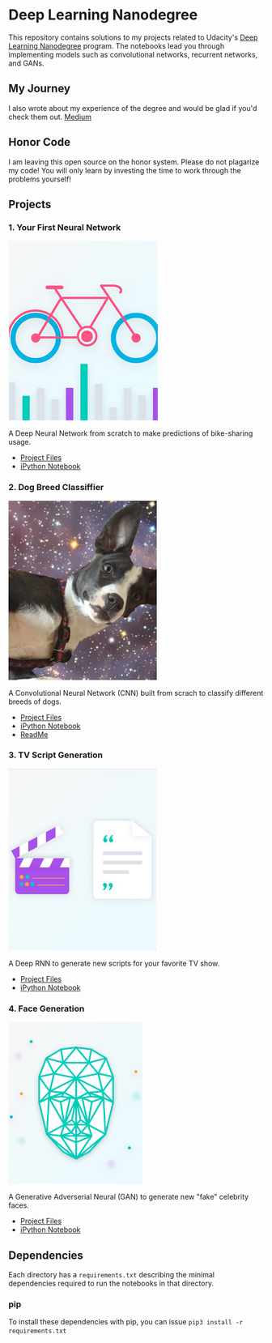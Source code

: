 # Deep Learning Nanodegree
This repository contains solutions to my projects related to Udacity's [Deep Learning Nanodegree](https://www.udacity.com/course/deep-learning-nanodegree-foundation--nd101) program. The notebooks lead you through implementing models such as convolutional networks, recurrent networks, and GANs.

## My Journey
I also wrote about my experience of the degree and would be glad if you'd check them out.
[Medium](https://medium.com/@D3nii)

## Honor Code
I am leaving this open source on the honor system. Please do not plagarize my code! You will only learn by investing the time to work through the problems yourself!

## Projects

### 1. Your First Neural Network

![](https://github.com/D3nii/Deep-Learning-Nanodegree---Udacity/blob/master/Project%201%20-%20MLPs/Images/p1.PNG)

A Deep Neural Network from scratch to make predictions of bike-sharing usage.
- [Project Files](https://github.com/D3nii/Deep-Learning-Nanodegree---Udacity/tree/master/Project%201%20-%20MLPs/Your_first_neural_network)
- [iPython Notebook](https://github.com/D3nii/Deep-Learning-Nanodegree---Udacity/blob/master/Project%201%20-%20MLPs/Your_first_neural_network/Your_first_neural_network.ipynb)

### 2. Dog Breed Classiffier

![](https://github.com/D3nii/Deep-Learning-Nanodegree---Udacity/blob/master/Project%201%20-%20MLPs/Images/p2.PNG)

A Convolutional Neural Network (CNN) built from scrach to classify different breeds of dogs.

- [Project Files](https://github.com/D3nii/Deep-Learning-Nanodegree---Udacity/tree/master/Project%202%20-%20CNNs)
- [iPython Notebook](https://github.com/D3nii/Deep-Learning-Nanodegree---Udacity/blob/master/Project%202%20-%20CNNs/dog_app.ipynb)
- [ReadMe](https://github.com/D3nii/Deep-Learning-Nanodegree---Udacity/blob/master/Project%202%20-%20CNNs/README.md)

### 3. TV Script Generation

![](https://github.com/D3nii/Deep-Learning-Nanodegree---Udacity/blob/master/Project%201%20-%20MLPs/Images/p3.PNG)

A Deep RNN to generate new scripts for your favorite TV show.

- [Project Files](https://github.com/D3nii/Deep-Learning-Nanodegree---Udacity/tree/master/Project%203%20-%20RNNs)
- [iPython Notebook](https://github.com/D3nii/Deep-Learning-Nanodegree---Udacity/blob/master/Project%203%20-%20RNNs/dlnd_tv_script_generation.ipynb)

### 4. Face Generation

![](https://github.com/D3nii/Deep-Learning-Nanodegree---Udacity/blob/master/Project%201%20-%20MLPs/Images/image0.PNG)

A Generative Adverserial Neural (GAN) to generate new "fake" celebrity faces.

- [Project Files](https://github.com/D3nii/Deep-Learning-Nanodegree---Udacity/tree/master/Project%204%20-%20GANs)
- [iPython Notebook](https://github.com/D3nii/Deep-Learning-Nanodegree---Udacity/blob/master/Project%204%20-%20GANs/dlnd_face_generation.ipynb)

## Dependencies

Each directory has a `requirements.txt` describing the minimal dependencies required to run the notebooks in that directory.

### pip

To install these dependencies with pip, you can issue `pip3 install -r requirements.txt`
